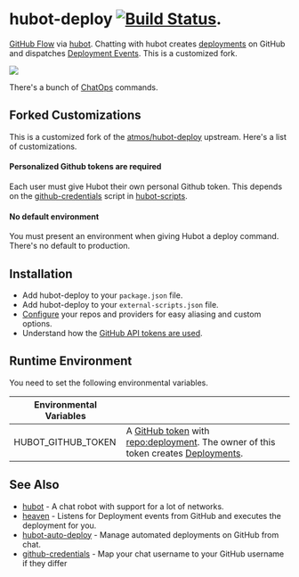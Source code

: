 # hubot-deploy [![Build Status](https://travis-ci.org/culturejam/hubot-deploy.png?branch=master)](https://travis-ci.org/culturejam/hubot-deploy).

[GitHub Flow][1] via [hubot][3]. Chatting with hubot creates [deployments][2] on GitHub and dispatches [Deployment Events][4]. This is a customized fork.

![](https://f.cloud.github.com/assets/38/2331137/77036ef8-a444-11e3-97f6-68dab6975eeb.jpg)

There's a bunch of [ChatOps](https://github.com/atmos/hubot-deploy/blob/master/docs/chatops.md) commands.

## Forked Customizations
This is a customized fork of the [atmos/hubot-deploy](https://github.com/atmos/hubot-deploy)
upstream. Here's a list of customizations.

#### Personalized Github tokens are required
Each user must give Hubot their own personal Github token. This depends on the
[github-credentials][7] script in [hubot-scripts][6].

#### No default environment
You must present an environment when giving Hubot a deploy command. There's no
default to production.

## Installation

* Add hubot-deploy to your `package.json` file.
* Add hubot-deploy to your `external-scripts.json` file.
* [Configure](https://github.com/atmos/hubot-deploy/blob/master/docs/configuration.md) your repos and providers for easy aliasing and custom options.
* Understand how the [GitHub API tokens are used](https://github.com/atmos/hubot-deploy/blob/master/docs/tokens.md).

## Runtime Environment

You need to set the following environmental variables.

| Environmental Variables |                                                 |
|-------------------------|-------------------------------------------------|
| HUBOT_GITHUB_TOKEN            |A [GitHub token](https://github.com/settings/applications#personal-access-tokens) with [repo:deployment](https://developer.github.com/v3/oauth/#scopes). The owner of this token creates [Deployments][5].

## See Also

* [hubot](https://github.com/github/hubot) - A chat robot with support for a lot of networks.
* [heaven](https://github.com/atmos/heaven) - Listens for Deployment events from GitHub and executes the deployment for you.
* [hubot-auto-deploy](https://github.com/atmos/hubot-auto-deploy) - Manage automated deployments on GitHub from chat.
* [github-credentials](https://github.com/github/hubot-scripts/blob/master/src/scripts/github-credentials.coffee) - Map your chat username to your GitHub username if they differ

[1]: https://guides.github.com/overviews/flow/
[2]: https://developer.github.com/v3/repos/deployments/
[3]: https://hubot.github.com
[4]: https://developer.github.com/v3/activity/events/types/#deploymentevent
[5]: https://developer.github.com/v3/repos/deployments/
[6]: https://github.com/github/hubot-scripts
[7]: https://github.com/github/hubot-scripts/blob/master/src/scripts/github-credentials.coffee
